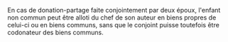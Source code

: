   
 En cas de donation-partage faite conjointement par deux époux, l'enfant non commun peut être alloti du chef de son auteur en biens propres de celui-ci ou en biens communs, sans que le conjoint puisse toutefois être codonateur des biens communs.  

  
